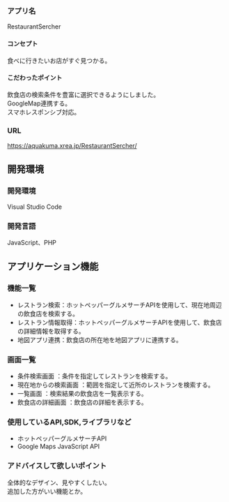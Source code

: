 ### アプリ名
RestaurantSercher

#### コンセプト
食べに行きたいお店がすぐ見つかる。

#### こだわったポイント
飲食店の検索条件を豊富に選択できるようにしました。  
GoogleMap連携する。  
スマホレスポンシブ対応。

### URL
https://aquakuma.xrea.jp/RestaurantSercher/



## 開発環境
### 開発環境
Visual Studio Code

### 開発言語
JavaScript、PHP


## アプリケーション機能

### 機能一覧
- レストラン検索：ホットペッパーグルメサーチAPIを使用して、現在地周辺の飲食店を検索する。
- レストラン情報取得：ホットペッパーグルメサーチAPIを使用して、飲食店の詳細情報を取得する。
- 地図アプリ連携：飲食店の所在地を地図アプリに連携する。


### 画面一覧
- 条件検索画面 ：条件を指定してレストランを検索する。
- 現在地からの検索画面 ：範囲を指定して近所のレストランを検索する。
- 一覧画面 ：検索結果の飲食店を一覧表示する。
- 飲食店の詳細画面 ：飲食店の詳細を表示する。

### 使用しているAPI,SDK,ライブラリなど
- ホットペッパーグルメサーチAPI
- Google Maps JavaScript API
### アドバイスして欲しいポイント
全体的なデザイン、見やすくしたい。  
追加した方がいい機能とか。